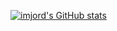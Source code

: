 
[![imjord's GitHub stats](https://github-readme-stats.vercel.app/api?username=imjord)](https://github.com/anuraghazra/github-readme-stats)
